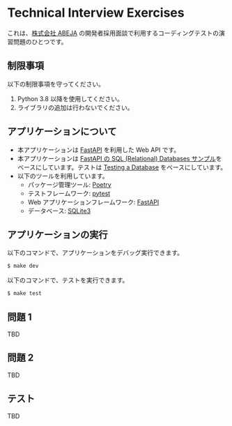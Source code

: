 # Technical Interview Exercises

これは、[株式会社 ABEJA](https://abejainc.com/ja/) の開発者採用面談で利用するコーディングテストの演習問題のひとつです。

## 制限事項

以下の制限事項を守ってください。

1. Python 3.8 以降を使用してください。
2. ライブラリの追加は行わないでください。

## アプリケーションについて
- 本アプリケーションは [FastAPI](https://fastapi.tiangolo.com/) を利用した Web API です。
- 本アプリケーションは [FastAPI の SQL (Relational) Databases サンプル](https://fastapi.tiangolo.com/tutorial/sql-databases/)をベースにしています。テストは [Testing a Database](https://fastapi.tiangolo.com/advanced/testing-database/) をベースにしています。
- 以下のツールを利用しています。
  - パッケージ管理ツール: [Poetry](https://python-poetry.org/)
  - テストフレームワーク: [pytest](https://docs.pytest.org/)
  - Web アプリケーションフレームワーク: [FastAPI](https://fastapi.tiangolo.com/)
  - データベース: [SQLite3](https://www.sqlite.org/index.html)

## アプリケーションの実行

以下のコマンドで、アプリケーションをデバッグ実行できます。
```bash
$ make dev
```

以下のコマンドで、テストを実行できます。
```bash
$ make test
```

## 問題 1
TBD
## 問題 2
TBD

## テスト

TBD